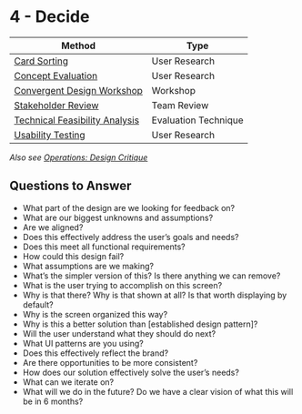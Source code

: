 # 4 - Decide

Method | Type
---- | ----
[Card Sorting](card-sorting.md) | User Research
[Concept Evaluation](concept-evaluation.md) | User Research
[Convergent Design Workshop](convergent-design-workshop.md) | Workshop
[Stakeholder Review](stakeholder-review.md) | Team Review
[Technical Feasibility Analysis](technical-feasibility-analysis.md) | Evaluation Technique
[Usability Testing](usability-testing.md) | User Research

*Also see [Operations: Design Critique](../../../4_Operations/design-team-critique.md)*


## Questions to Answer
- What part of the design are we looking for feedback on?
- What are our biggest unknowns and assumptions?
- Are we aligned?
- Does this effectively address the user’s goals and needs?
- Does this meet all functional requirements?
- How could this design fail?
- What assumptions are we making?
- What’s the simpler version of this? Is there anything we can remove?
- What is the user trying to accomplish on this screen?
- Why is that there? Why is that shown at all? Is that worth displaying by default?
- Why is the screen organized this way?
- Why is this a better solution than [established design pattern]?
- Will the user understand what they should do next?
- What UI patterns are you using?
- Does this effectively reflect the brand?
- Are there opportunities to be more consistent?
- How does our solution effectively solve the user’s needs?
- What can we iterate on?
- What will we do in the future? Do we have a clear vision of what this will be in 6 months?
